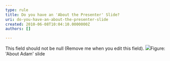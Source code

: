 ```yaml
---
type: rule
title: Do you have an 'About the Presenter' Slide?
uri: do-you-have-an-about-the-presenter-slide
created: 2010-06-08T10:04:10.0000000Z
authors: []

---
```


 This field should not be null (Remove me when you edit this field). ![](/Standards/Communication/RulesToBetterPowerpointPresentations/PublishingImages/aboutAdam.gif)Figure: 'About Adam' slide
